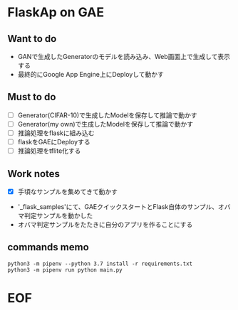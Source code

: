# FlaskAp on GAE

## Want to do
* GANで生成したGeneratorのモデルを読み込み、Web画面上で生成して表示する
* 最終的にGoogle App Engine上にDeployして動かす

## Must to do
* [ ] Generator(CIFAR-10)で生成したModelを保存して推論で動かす
* [ ] Generator(my own)で生成したModelを保存して推論で動かす
* [ ] 推論処理をflaskに組み込む
* [ ] flaskをGAEにDeployする
* [ ] 推論処理をtflite化する

## Work notes
* [x] 手頃なサンプルを集めてきて動かす
 * '_flask_samples'にて、GAEクイックスタートとFlask自体のサンプル、オバマ判定サンプルを動かした
 * オバマ判定サンプルをたたきに自分のアプリを作ることにする


## commands memo
```
python3 -m pipenv --python 3.7 install -r requirements.txt
python3 -m pipenv run python main.py
```

# EOF